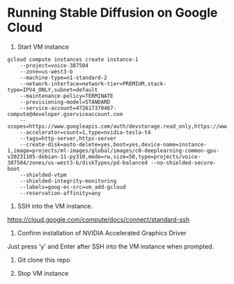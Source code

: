 # Running Stable Diffusion on Google Cloud

1. Start VM instance

```
gcloud compute instances create instance-1 
    --project=voice-387504 
    --zone=us-west3-b 
    --machine-type=n1-standard-2 
    --network-interface=network-tier=PREMIUM,stack-type=IPV4_ONLY,subnet=default 
    --maintenance-policy=TERMINATE 
    --provisioning-model=STANDARD 
    --service-account=472617370467-compute@developer.gserviceaccount.com 
    --scopes=https://www.googleapis.com/auth/devstorage.read_only,https://www.googleapis.com/auth/logging.write,https://www.googleapis.com/auth/monitoring.write,https://www.googleapis.com/auth/servicecontrol,https://www.googleapis.com/auth/service.management.readonly,https://www.googleapis.com/auth/trace.append 
    --accelerator=count=1,type=nvidia-tesla-t4 
    --tags=http-server,https-server 
    --create-disk=auto-delete=yes,boot=yes,device-name=instance-1,image=projects/ml-images/global/images/c0-deeplearning-common-gpu-v20231105-debian-11-py310,mode=rw,size=50,type=projects/voice-387504/zones/us-west3-b/diskTypes/pd-balanced --no-shielded-secure-boot 
    --shielded-vtpm 
    --shielded-integrity-monitoring 
    --labels=goog-ec-src=vm_add-gcloud 
    --reservation-affinity=any
```

1. SSH into the VM instance.

https://cloud.google.com/compute/docs/connect/standard-ssh

1. Confirm installation of NVIDIA Accelerated Graphics Driver

Just press 'y' and Enter after SSH into the VM instance when prompted. 

1. Git clone this repo





1. Stop VM instance

```

```